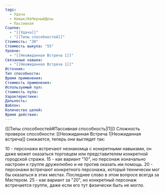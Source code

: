 ```yaml
---
tags:
  - Удача
  - Навык/НаЧерныйДень
  - Пассивная
Ссылки:
  - "[[Удача]]"
  - "[[Типы способностей]]"
Стоимость: "30"
Стоимость выкупа: "55"
Уровни:
  - "[[Неожиданная Встреча 1]]"
Связанные навыки:
  - "[[Неожиданная Встреча 1]]"
Источник:
Тип способности:
Время применения:
Стоимость применения:
Используемый пул:
Стоимость пула:
Характеристики:
Дальность:
Шаблон:
Количество целей:
Время действия:
---
```

([[Типы способностей#Пассивная способность|П]]) Сложность проверок способности: [[Неожиданная Встреча 1|Неожиданная встреча]] снижается, теперь они выглядят так:

10 - персонажи встречают незнакомца с конкретными навыками, он даже может оказаться торговцем или представителем конкретной городской стражи. 
15 - как вариант "10", но персонаж изначально настроен к группе дружелюбно и не против оказать им помощь. 
20 - персонажи встречают конкретного персонажа, который технически мог бы оказаться в этих местах. Последнее слово в этом вопросе всегда за Мастером. 
25 - как вариант за "20", но конкретный персонаж встречается группе, даже если его тут физически быть не могло. 